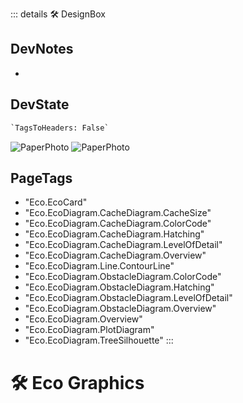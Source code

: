 ::: details 🛠 <dev>DesignBox</dev>

## DevNotes

-

## DevState

```py
`TagsToHeaders: False`
```

![PaperPhoto](/PaperPhoto/0034.jpg)
![PaperPhoto](/PaperPhoto/0051.jpg)

<h2>PageTags</h2>

- "Eco.EcoCard"
- "Eco.EcoDiagram.CacheDiagram.CacheSize"
- "Eco.EcoDiagram.CacheDiagram.ColorCode"
- "Eco.EcoDiagram.CacheDiagram.Hatching"
- "Eco.EcoDiagram.CacheDiagram.LevelOfDetail"
- "Eco.EcoDiagram.CacheDiagram.Overview"
- "Eco.EcoDiagram.Line.ContourLine"
- "Eco.EcoDiagram.ObstacleDiagram.ColorCode"
- "Eco.EcoDiagram.ObstacleDiagram.Hatching"
- "Eco.EcoDiagram.ObstacleDiagram.LevelOfDetail"
- "Eco.EcoDiagram.ObstacleDiagram.Overview"
- "Eco.EcoDiagram.Overview"
- "Eco.EcoDiagram.PlotDiagram"
- "Eco.EcoDiagram.TreeSilhouette"
:::

# 🛠 Eco Graphics
